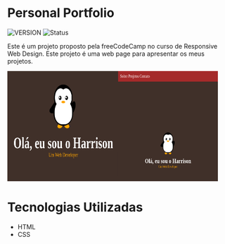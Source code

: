 # Personal Portfolio

![VERSION](http://img.shields.io/static/v1?label=VERSION&message=1.0.0&color=informational&style=appveyor)
![Status](http://img.shields.io/static/v1?label=STATUS&message=Finalizado&color=sucessw&style=appveyor)

Este é um projeto proposto pela freeCodeCamp no curso de Responsive Web Design. Este projeto é uma web page para
apresentar os meus projetos.

<div>
    <img align="left" width="50%" height="250" src="img/FCC-Personal-Portfolio.png" alt="Personal Portfolio"> 
    <img width="45%" height="250" src="img/FCC-Personal-Portfolio-mobile.png" alt="Personal Portfolio Mobile">
</div>

# Tecnologias Utilizadas

- HTML
- CSS